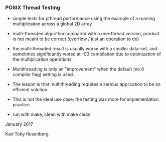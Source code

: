 ### POSIX Thread Testing

- simple tests for pthread performance
using the example of a running multiplication
across a global 2D array 
- multi-threaded algorithm compared with a one-thread version, 
product is not meant to be correct (overflow / just an operation to do)

- the multi-threaded result is usually worse with a smaller data-set,
and sometimes significantly worse at -03 compilation due to optimization of
the multiplication operations. 
- Multithreading is only an "improvement" when the default (no 0 compiler flag) 
setting is used.
- The lesson is that multithreading requires a serious application
to be an efficient solution.  
- This is not the ideal use case; the testing was more for 
implementation practice.

- run with make, clean with make clean

January 2017

Karl Toby Rosenberg
